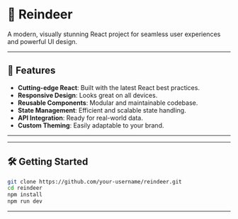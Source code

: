 # 🦌 Reindeer

A modern, visually stunning React project for seamless user experiences and powerful UI design.

---

## 🚀 Features

- **Cutting-edge React**: Built with the latest React best practices.
- **Responsive Design**: Looks great on all devices.
- **Reusable Components**: Modular and maintainable codebase.
- **State Management**: Efficient and scalable state handling.
- **API Integration**: Ready for real-world data.
- **Custom Theming**: Easily adaptable to your brand.

---

---

## 🛠️ Getting Started

```bash
git clone https://github.com/your-username/reindeer.git
cd reindeer
npm install
npm run dev
```

---
